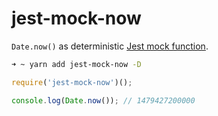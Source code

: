 # jest-mock-now

`Date.now()` as deterministic [Jest mock function](https://facebook.github.io/jest/docs/mock-functions.html).

```bash
➜ ~ yarn add jest-mock-now -D
```

```javascript
require('jest-mock-now')();

console.log(Date.now()); // 1479427200000
```
